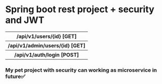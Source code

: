 # Spring boot rest project + security and JWT
 <table>
  <th>/api/v1/users/{id}  [GET]</th> 
  <tr>
 <th>/api/v1/admin/users/{id} [GET]</th>  
  </tr><tr>
  <th>/api/v1/auth/login [POST]</th> 
  </tr>
 </table>
<h3>My pet project with security can working as microservice in future✅</h3>
 
